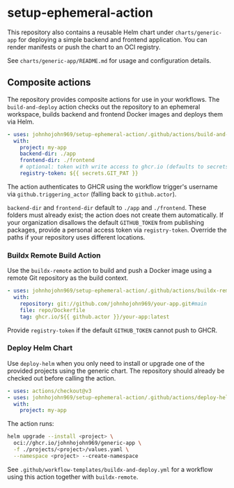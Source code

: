 # setup-ephemeral-action

This repository also contains a reusable Helm chart under `charts/generic-app` for deploying a simple backend and frontend application. You can render manifests or push the chart to an OCI registry.

See `charts/generic-app/README.md` for usage and configuration details.

## Composite actions

The repository provides composite actions for use in your workflows. The
`build-and-deploy` action checks out the repository to an ephemeral workspace,
builds backend and frontend Docker images and deploys them via Helm.

```yaml
- uses: johnhojohn969/setup-ephemeral-action/.github/actions/build-and-deploy@main
  with:
    project: my-app
    backend-dir: ./app
    frontend-dir: ./frontend
    # optional: token with write access to ghcr.io (defaults to secrets.GIT_PAT)
    registry-token: ${{ secrets.GIT_PAT }}
```

The action authenticates to GHCR using the workflow trigger's username
via `github.triggering_actor` (falling back to `github.actor`).

`backend-dir` and `frontend-dir` default to `./app` and `./frontend`.
These folders must already exist; the action does not create them automatically.
If your organization disallows the default `GITHUB_TOKEN` from publishing
packages, provide a personal access token via `registry-token`.
Override the paths if your repository uses different locations.

### Buildx Remote Build Action

Use the `buildx-remote` action to build and push a Docker image using a remote Git repository as the build context.

```yaml
- uses: johnhojohn969/setup-ephemeral-action/.github/actions/buildx-remote@main
  with:
    repository: git://github.com/johnhojohn969/your-app.git#main
    file: repo/Dockerfile
    tag: ghcr.io/${{ github.actor }}/your-app:latest
```

Provide `registry-token` if the default `GITHUB_TOKEN` cannot push to GHCR.

### Deploy Helm Chart

Use `deploy-helm` when you only need to install or upgrade one of the provided projects using the generic chart. The repository should already be checked out before calling the action.

```yaml
- uses: actions/checkout@v3
- uses: johnhojohn969/setup-ephemeral-action/.github/actions/deploy-helm@main
  with:
    project: my-app
```

The action runs:

```bash
helm upgrade --install <project> \
  oci://ghcr.io/johnhojohn969/generic-app \
  -f ./projects/<project>/values.yaml \
  --namespace <project> --create-namespace
```

See `.github/workflow-templates/buildx-and-deploy.yml` for a workflow using this action together with `buildx-remote`.

